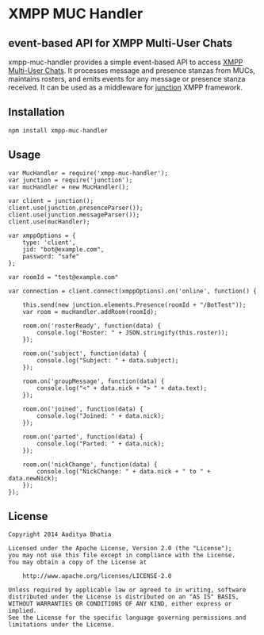 # XMPP MUC Handler
## event-based API for XMPP Multi-User Chats

xmpp-muc-handler provides a simple event-based API to access [XMPP Multi-User Chats](http://xmpp.org/extensions/xep-0045.html). It processes message and presence stanzas from MUCs, maintains rosters, and emits events for any message or presence stanza received. It can be used as a middleware for [junction](https://github.com/jaredhanson/junction/#readme) XMPP framework.

## Installation

	npm install xmpp-muc-handler

## Usage
```
var MucHandler = require('xmpp-muc-handler');
var junction = require('junction');
var mucHandler = new MucHandler();

var client = junction();
client.use(junction.presenceParser());
client.use(junction.messageParser());
client.use(mucHandler);

var xmppOptions = {
	type: 'client',
	jid: "bot@example.com",
	password: "safe"
};

var roomId = "test@example.com"

var connection = client.connect(xmppOptions).on('online', function() {

	this.send(new junction.elements.Presence(roomId + "/BotTest"));
	var room = mucHandler.addRoom(roomId);

	room.on('rosterReady', function(data) {
		console.log("Roster: " + JSON.stringify(this.roster));
	});

	room.on('subject', function(data) {
		console.log("Subject: " + data.subject);
	});

	room.on('groupMessage', function(data) {
		console.log("<" + data.nick + "> " + data.text);
	});

	room.on('joined', function(data) {
		console.log("Joined: " + data.nick);
	});

	room.on('parted', function(data) {
		console.log("Parted: " + data.nick);
	});

	room.on('nickChange', function(data) {
		console.log("NickChange: " + data.nick + " to " + data.newNick);
	});
});
```
## License

	Copyright 2014 Aaditya Bhatia

	Licensed under the Apache License, Version 2.0 (the "License");
	you may not use this file except in compliance with the License.
	You may obtain a copy of the License at

		http://www.apache.org/licenses/LICENSE-2.0

	Unless required by applicable law or agreed to in writing, software
	distributed under the License is distributed on an "AS IS" BASIS,
	WITHOUT WARRANTIES OR CONDITIONS OF ANY KIND, either express or implied.
	See the License for the specific language governing permissions and
	limitations under the License.

